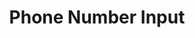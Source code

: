 ---
title: Phone Number Input
category: Application
paid: true
isActive: true
ltr: {"vue":{"vueTail":[],"vueCss":[]},"react":{"jsxTail":[{"code":"export default () => {\n    return (\n        <div>\n            <label className=\"text-gray-600\">\n                Phone number\n            </label>\n            <div className=\"relative mt-2 max-w-xs text-gray-500\">\n                <div className=\"absolute inset-y-0 left-3 my-auto h-6 flex items-center border-r pr-2\">\n                    <select className=\"text-sm bg-transparent outline-none rounded-lg h-full\">\n                        <option>US</option>\n                        <option>ES</option>\n                        <option>MR</option>\n                    </select>\n                </div>\n                <input\n                    type=\"number\"\n                    placeholder=\"+1 (555) 000-000\"\n                    className=\"w-full pl-[4.5rem] pr-3 py-2 appearance-none bg-transparent outline-none border focus:border-indigo-600 shadow-sm rounded-lg\"\n                />\n            </div>\n        </div>\n    )\n}","label":"App.jsx"}],"jsxCss":[]},"preview":"function App() {\n  return /*#__PURE__*/React.createElement(\"div\", {\n    className: \"max-w-sm mx-auto mt-12\"\n  }, /*#__PURE__*/React.createElement(\"label\", {\n    className: \"text-gray-600\"\n  }, \"Phone number\"), /*#__PURE__*/React.createElement(\"div\", {\n    className: \"relative mt-2 max-w-xs text-gray-500\"\n  }, /*#__PURE__*/React.createElement(\"div\", {\n    className: \"absolute inset-y-0 left-3 my-auto h-6 flex items-center border-r pr-2\"\n  }, /*#__PURE__*/React.createElement(\"select\", {\n    className: \"text-sm bg-transparent outline-none rounded-lg h-full\"\n  }, /*#__PURE__*/React.createElement(\"option\", null, \"US\"), /*#__PURE__*/React.createElement(\"option\", null, \"ES\"), /*#__PURE__*/React.createElement(\"option\", null, \"MR\"))), /*#__PURE__*/React.createElement(\"input\", {\n    type: \"number\",\n    placeholder: \"+1 (555) 000-000\",\n    className: \"w-full pl-[4.5rem] pr-3 py-2 appearance-none bg-transparent outline-none border focus:border-indigo-600 shadow-sm rounded-lg\"\n  })));\n}"}
rtl: {"react":{"jsxCss":[],"jsxTail":[{"code":"export default () => {\n    return (\n        <div>\n            <label className=\"text-gray-600\">\n                رقم الهاتف\n            </label>\n            <div className=\"relative mt-2 max-w-xs text-gray-500\">\n                <div className=\"absolute inset-y-0 right-3 my-auto h-6 flex items-center border-l pl-2\">\n                    <select className=\"text-sm bg-transparent outline-none rounded-lg h-full\">\n                        <option>US</option>\n                        <option>ES</option>\n                        <option>MR</option>\n                    </select>\n                </div>\n                <input\n                    dir=\"ltr\"\n                    type=\"number\"\n                    placeholder=\"+1 (555) 000-000\"\n                    className=\"w-full pr-[4.5rem] pl-3 py-2 appearance-none bg-transparent outline-none border focus:border-indigo-600 shadow-sm rounded-lg text-right\"\n                />\n            </div>\n        </div>\n    )\n}","label":"App.jsx"}]},"vue":{"vueTail":[],"vueCss":[]},"preview":"function App() {\n  return /*#__PURE__*/React.createElement(\"div\", {\n    className: \"max-w-sm mx-auto mt-12\"\n  }, /*#__PURE__*/React.createElement(\"label\", {\n    className: \"text-gray-600\"\n  }, \"\\u0631\\u0642\\u0645 \\u0627\\u0644\\u0647\\u0627\\u062A\\u0641\"), /*#__PURE__*/React.createElement(\"div\", {\n    className: \"relative mt-2 max-w-xs text-gray-500\"\n  }, /*#__PURE__*/React.createElement(\"div\", {\n    className: \"absolute inset-y-0 right-3 my-auto h-6 flex items-center border-l pl-2\"\n  }, /*#__PURE__*/React.createElement(\"select\", {\n    className: \"text-sm bg-transparent outline-none rounded-lg h-full\"\n  }, /*#__PURE__*/React.createElement(\"option\", null, \"US\"), /*#__PURE__*/React.createElement(\"option\", null, \"ES\"), /*#__PURE__*/React.createElement(\"option\", null, \"MR\"))), /*#__PURE__*/React.createElement(\"input\", {\n    dir: \"ltr\",\n    type: \"number\",\n    placeholder: \"+1 (555) 000-000\",\n    className: \"w-full pr-[4.5rem] pl-3 py-2 appearance-none bg-transparent outline-none border focus:border-indigo-600 shadow-sm rounded-lg text-right\"\n  })));\n}"}
slug: /inputs
id: 47c8cbaa-4f5d-461c-93d8-7b42ef3d3325
created_at: 1668381492796
---